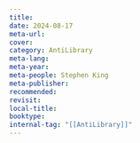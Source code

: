 ```yaml
---
title: 
date: 2024-08-17
meta-url: 
cover: 
category: AntiLibrary
meta-lang: 
meta-year: 
meta-people: Stephen King
meta-publisher: 
recommended: 
revisit: 
local-title: 
booktype:
internal-tag: "[[AntiLibrary]]"
---
```


